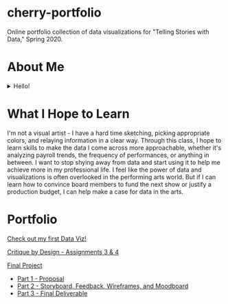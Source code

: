 # cherry-portfolio
Online portfolio collection of data visualizations for "Telling Stories with Data," Spring 2020. 

# About Me 

<details>
  <summary>Hello!</summary>
  
My name is Dreya (she/her/hers) and I'm a second year Arts Management student at Carnegie Mellon University. I'm a huge opera buff and musicology nerd. After spending many years training as a classical bassoonist and jazz saxophonist, I have shifted my focused towards the management side of the performing arts. To me, the arts are all about people. Whether it’s the individuals onstage, behind the scenes, or in the audience, everyone contributes to the overall experience, and I love facilitating the connections that make it all happen! 

When not studying at Hamburg Hall or home with my cats, you can often find me in Pittsburgh's Strip District where I intern at the Pittsburgh Opera. After graduation, I hope to continue my work in opera, scheduling rehearsals, preparing music, solidifying contracts, and helping get artists, designers, and technicians to the stage. In my limited spare time I also love going to Zumba classes, visiting all the museums in Pittsburgh, and attending as many shows and performances as I can! 
</details>

# What I Hope to Learn

I'm not a visual artist - I have a hard time sketching, picking appropriate colors, and relaying information in a clear way. Through this class, I hope to learn skills to make the data I come across more approachable, whether it's analyzing payroll trends, the frequency of performances, or anything in between. I want to stop shying away from data and start using it to help me achieve more in my professional life. I feel like the power of data and visualizations is often overlooked in the performing arts world. But if I can learn how to convince board members to fund the next show or justify a production budget, I can help make a case for data in the arts.

# Portfolio

[Check out my first Data Viz!](/dataviz2.md)

[Critique by Design - Assignments 3 & 4](/critiquebydesign.md)

[Final Project](/CompleteFinalProject.md)
- [Part 1 - Proposal](/FinalProject_Cherry.md)
- [Part 2 - Storyboard, Feedback, Wireframes, and Moodboard](/FinalProjectPart2_Cherry.md)
- [Part 3 - Final Deliverable](/FinalProjectPart3.md)


